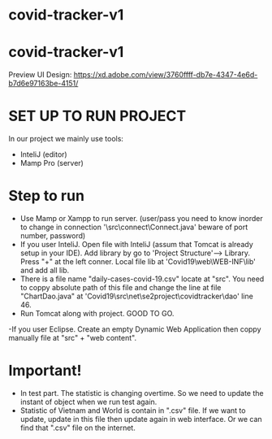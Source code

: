 # covid-tracker-v1
# covid-tracker-v1
Preview UI Design:
https://xd.adobe.com/view/3760ffff-db7e-4347-4e6d-b7d6e97163be-4151/


# SET UP TO RUN PROJECT
In our project we mainly use tools: 
- InteliJ (editor)
- Mamp Pro (server)


# Step to run

- Use Mamp or Xampp to run server. (user/pass you need to know inorder to change in connection '\src\connect\Connect.java' beware of port number, password)
- If you user InteliJ. Open file with InteliJ (assum that Tomcat is already setup in your IDE). Add library by go to 'Project Structure'--> Library. Press "+" at the left conner. Local file lib at 'Covid19\web\WEB-INF\lib' and add all lib. 
- There is a file name "daily-cases-covid-19.csv" locate at "src". You need to coppy absolute path of this file and change the line at file "ChartDao.java" at 'Covid19\src\net\se2project\covidtracker\dao' line 46. 
- Run Tomcat along with project. GOOD TO GO. 

-If you user Eclipse. Create an empty Dynamic Web Application then coppy manually file at "src" + "web content".


# Important!
- In test part. The statistic is changing overtime. So we need to update the instant of object when we run test again.
- Statistic of Vietnam and World is contain in ".csv" file. If we want to update, update in this file then update again in web interface. Or we can find that ".csv" file on the internet.

